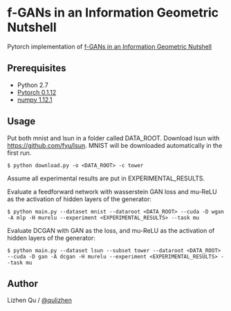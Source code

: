 # f-GANs in an Information Geometric Nutshell

Pytorch implementation of [f-GANs in an Information Geometric Nutshell](http://arxiv.org/abs/)

## Prerequisites

- Python 2.7
- [Pytorch 0.1.12](http://pytorch.org)
- [numpy 1.12.1](http://www.numpy.org/)


## Usage

Put both mnist and lsun in a folder called DATA_ROOT. Download lsun with https://github.com/fyu/lsun. MNIST will be downloaded automatically in the first run.

    $ python download.py -o <DATA_ROOT> -c tower


Assume all experimental results are put in EXPERIMENTAL_RESULTS.

Evaluate a feedforward network with wasserstein GAN loss and mu-ReLU as the activation of hidden layers of the generator:

    $ python main.py --dataset mnist --dataroot <DATA_ROOT> --cuda -D wgan -A mlp -H murelu --experiment <EXPERIMENTAL_RESULTS> --task mu

Evaluate DCGAN with GAN as the loss, and mu-ReLU as the activation of hidden layers of the generator:

    $ python main.py --dataset lsun --subset tower --dataroot <DATA_ROOT> --cuda -D gan -A dcgan -H murelu --experiment <EXPERIMENTAL_RESULTS> --task mu


## Author

Lizhen Qu / [@qulizhen](https://cecs.anu.edu.au/people/lizhen-qu)